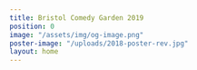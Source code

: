 ```yaml
---
title: Bristol Comedy Garden 2019
position: 0
image: "/assets/img/og-image.png"
poster-image: "/uploads/2018-poster-rev.jpg"
layout: home
---
```


